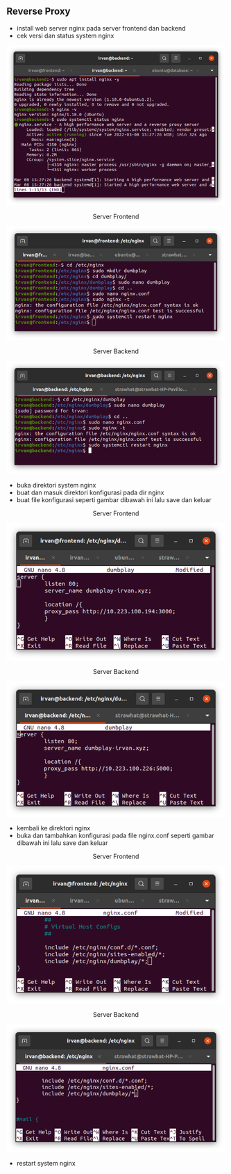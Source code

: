 ## Reverse Proxy

- install web server nginx pada server frontend dan backend
- cek versi dan status system nginx

<p align="center"><img src="../week-2/assets/Reverse-Proxy/1.png"></p>

<p align="center">Server Frontend</p>
<p align="center"><img src="../week-2/assets/Reverse-Proxy/2.png"></p>

<p align="center">Server Backend</p>
<p align="center"><img src="../week-2/assets/Reverse-Proxy/5.png"></p>

- buka direktori system nginx
- buat dan masuk direktori konfigurasi pada dir nginx
- buat file konfigurasi seperti gambar dibawah ini lalu save dan keluar

<p align="center">Server Frontend</p>
<p align="center"><img src="../week-2/assets/Reverse-Proxy/3.png"></p>

<p align="center">Server Backend</p>
<p align="center"><img src="../week-2/assets/Reverse-Proxy/6.png"></p>

- kembali ke direktori nginx
- buka dan tambahkan konfigurasi pada file nginx.conf seperti gambar dibawah ini lalu save dan keluar

<p align="center">Server Frontend</p>
<p align="center"><img src="../week-2/assets/Reverse-Proxy/4.png"></p>

<p align="center" font-size="50px">Server Backend</p>
<p align="center"><img src="../week-2/assets/Reverse-Proxy/7.png"></p>

- restart system nginx

